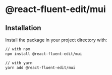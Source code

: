 # @react-fluent-edit/mui

## Installation

Install the package in your project directory with:

```bash
// with npm
npm install @react-fluent-edit/mui

// with yarn
yarn add @react-fluent-edit/mui
```
